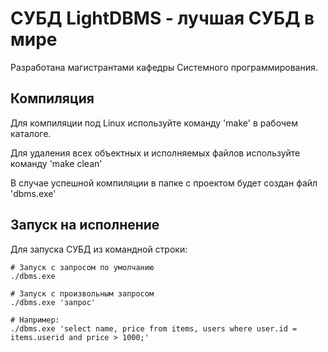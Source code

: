 # СУБД LightDBMS - лучшая СУБД в мире

Разработана магистрантами кафедры Системного программирования. 

## Компиляция

Для компиляции под Linux используйте команду 'make' в рабочем каталоге.

Для удаления всех объектных и исполняемых файлов используйте команду 'make clean'

В случае успешной компиляции в папке с проектом будет создан файл 'dbms.exe'

## Запуск на исполнение

Для запуска СУБД из командной строки:

    # Запуск с запросом по умолчанию
    ./dbms.exe
    
    # Запуск с произвольным запросом
    ./dbms.exe 'запрос'
    
    # Например:
    ./dbms.exe 'select name, price from items, users where user.id = items.userid and price > 1000;'
